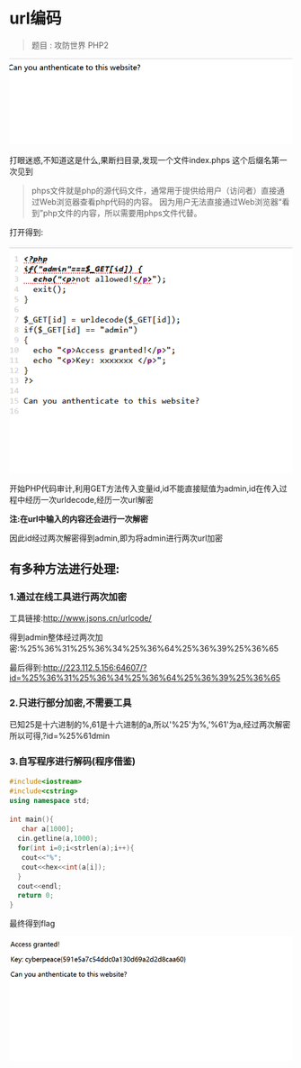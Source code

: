 # url编码

>题目 : 攻防世界 PHP2

![image](https://github.com/uicciu/image/blob/main/PHP2.png)

打眼迷惑,不知道这是什么,果断扫目录,发现一个文件index.phps 这个后缀名第一次见到
> phps文件就是php的源代码文件，通常用于提供给用户（访问者）直接通过Web浏览器查看php代码的内容。
因为用户无法直接通过Web浏览器“看到”php文件的内容，所以需要用phps文件代替。

打开得到:

![image](https://github.com/uicciu/image/blob/main/PHP21.png)

开始PHP代码审计,利用GET方法传入变量id,id不能直接赋值为admin,id在传入过程中经历一次urldecode,经历一次url解密

 __注:在url中输入的内容还会进行一次解密__
 
 因此id经过两次解密得到admin,即为将admin进行两次url加密
 
 ## 有多种方法进行处理:
 ### 1.通过在线工具进行两次加密
 工具链接:http://www.jsons.cn/urlcode/
 
 得到admin整体经过两次加密:%25%36%31%25%36%34%25%36%64%25%36%39%25%36%65
 
 最后得到:http://223.112.5.156:64607/?id=%25%36%31%25%36%34%25%36%64%25%36%39%25%36%65
 
 ### 2.只进行部分加密,不需要工具
 已知25是十六进制的%,61是十六进制的a,所以'%25'为%,'%61'为a,经过两次解密所以可得,?id=%25%61dmin
 
 ### 3.自写程序进行解码(程序借鉴)
 
 ```C++
#include<iostream>
#include<cstring>
using namespace std;

int main(){
	char a[1000];
   cin.getline(a,1000);
   for(int i=0;i<strlen(a);i++){
   	cout<<"%";
   	cout<<hex<<int(a[i]);
   }
   cout<<endl;
   return 0;
}
```
最终得到flag

![image](https://github.com/uicciu/image/blob/main/PHP22.png)
 
 
